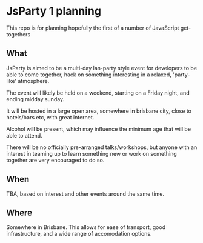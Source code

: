 # JsParty 1 planning

This repo is for planning hopefully the first of a number of JavaScript get-togethers

## What

JsParty is aimed to be a multi-day lan-party style event for developers to be able to come together,
hack on something interesting in a relaxed, 'party-like' atmosphere.

The event will likely be held on a weekend, starting on a Friday night, and ending midday sunday.

It will be hosted in a large open area, somewhere in brisbane city, close to hotels/bars etc, with great internet.

Alcohol will be present, which may influence the minimum age that will be able to attend.

There will be no officially pre-arranged talks/workshops, but anyone with an interest in teaming up to learn
something new or work on something together are very encouraged to do so.

## When

TBA, based on interest and other events around the same time.

## Where

Somewhere in Brisbane. This allows for ease of transport, good infrastructure, and a wide range of accomodation options.